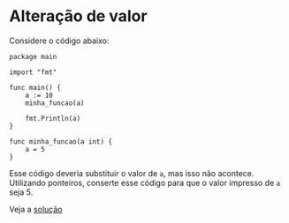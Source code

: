 # Alteração de valor

Considere o código abaixo:

```
package main

import "fmt"

func main() {
	a := 10
	minha_funcao(a)

	fmt.Println(a)
}

func minha_funcao(a int) {
	a = 5
}

```

Esse código deveria substituir o valor de `a`, mas isso não acontece. Utilizando
ponteiros, conserte esse código para que o valor impresso de `a` seja 5.

Veja a [solução](./solucoes/04-alteracao-de-valor.go)